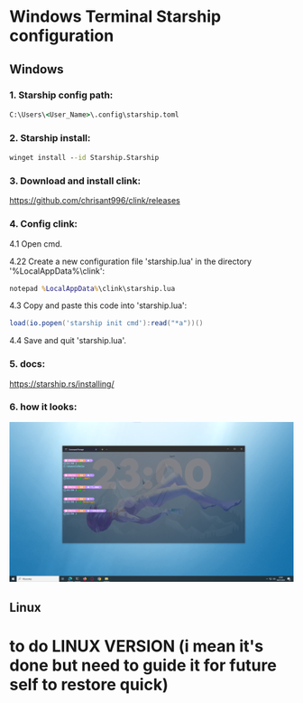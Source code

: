 # Windows Terminal Starship configuration
## Windows
### 1. Starship config path:
```cmd
C:\Users\<User_Name>\.config\starship.toml
```

### 2. Starship install:
```cmd
winget install --id Starship.Starship
```

### 3. Download and install clink:
https://github.com/chrisant996/clink/releases

### 4. Config clink:
4.1 Open cmd.

4.22 Create a new configuration file 'starship.lua' in the directory '%LocalAppData%\clink\':
```cmd
notepad %LocalAppData%\clink\starship.lua
```
4.3 Copy and paste this code into 'starship.lua':
```lua
load(io.popen('starship init cmd'):read("*a"))()
```
4.4 Save and quit 'starship.lua'.

### 5. docs:
https://starship.rs/installing/

### 6. how it looks:
![screen1](screen.png)

## Linux
# to do LINUX VERSION (i mean it's done but need to guide it for future self to restore quick)
